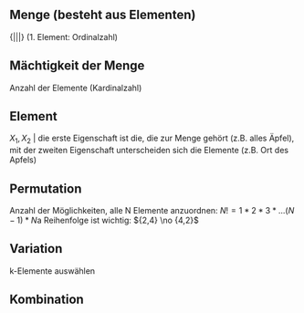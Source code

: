 ## Menge (besteht aus Elementen)
{|||} (1. Element: Ordinalzahl)
## Mächtigkeit der Menge
Anzahl der Elemente (Kardinalzahl)
## Element
$X_1, X_2$ | die erste Eigenschaft ist die, die zur Menge gehört (z.B. alles Äpfel), mit der zweiten Eigenschaft unterscheiden sich die Elemente (z.B. Ort des Apfels)
## Permutation
Anzahl der Möglichkeiten, alle N Elemente anzuordnen:
$N! =1*2*3*...(N-1)*N$a
Reihenfolge ist wichtig: ${2,4} \no {4,2}$
## Variation
k-Elemente auswählen
## Kombination
